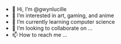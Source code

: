 - 👋 Hi, I’m @gwynlucille
- 👀 I’m interested in art, gaming, and anime 
- 🌱 I’m currently learning computer science 
- 💞️ I’m looking to collaborate on ...
- 📫 How to reach me ...

<!---
gwynlucille/gwynlucille is a ✨ special ✨ repository because its `README.md` (this file) appears on your GitHub profile.
You can click the Preview link to take a look at your changes.
--->
